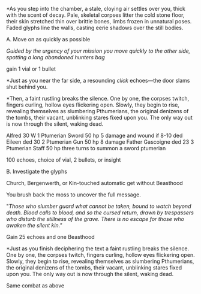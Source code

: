 *As you step into the chamber, a stale, cloying air settles over you, thick with the scent of decay. Pale, skeletal corpses litter the cold stone floor, their skin stretched thin over brittle bones, limbs frozen in unnatural poses. Faded glyphs line the walls, casting eerie shadows over the still bodies.

A. Move on as quickly as possible

*Guided by the urgency of your mission you move quickly to the other side, spotting a long abandoned hunters bag*

gain 1 vial or 1 bullet

*Just as you near the far side, a resounding _click_ echoes—the door slams shut behind you.

*Then, a faint rustling breaks the silence. One by one, the corpses twitch, fingers curling, hollow eyes flickering open. Slowly, they begin to rise, revealing themselves as slumbering Pthumerians,  the original denizens of the tombs, their vacant, unblinking stares fixed upon you. The only way out is now through the silent, waking dead.

Alfred
30 W 1 Ptumerian Sword 50 hp  5 damage and wound if 8-10 ded
Eileen
ded 30 2 Ptumerian Gun 50 hp 8 damage 
Father Gascoigne
ded 23 3 Ptumerian Staff 50 hp three turns to summon a sword ptumerian


100 echoes, choice of vial, 2 bullets, or insight

B. Investigate the glyphs

Church, Bergenwerth, or Kin-touched automatic get without Beasthood

You brush back the moss to uncover the full message.

"_Those who slumber guard what cannot be taken, bound to watch beyond death. Blood calls to blood, and so the cursed return, drawn by trespassers who disturb the stillness of the grave. There is no escape for those who awaken the silent kin."_

Gain 25 echoes and one Beasthood

*Just as you finish deciphering the text a faint rustling breaks the silence. One by one, the corpses twitch, fingers curling, hollow eyes flickering open. Slowly, they begin to rise, revealing themselves as slumbering Pthumerians, the original denizens of the tombs, their vacant, unblinking stares fixed upon you. The only way out is now through the silent, waking dead.

Same combat as above